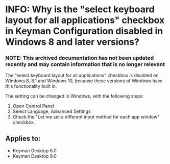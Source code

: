 # INFO: Why is the "select keyboard layout for all applications" checkbox in Keyman Configuration disabled in Windows 8 and later versions?

### **NOTE**: This archived documentation has not been updated recently and may contain information that is no longer relevant


<p>The "select keyboard layout for all applications" checkbox is disabled on Windows 8, 8.1 and Windows 10, because these versions of Windows have this functionality built in.</p>

<p>The setting can be changed in Windows, with the following steps:</p>

<ol>
<li>Open Control Panel</li>
<li>Select Language, Advanced Settings</li>
<li>Check the "Let me set a different input method for each app window" checkbox.</li>
</ol>


## Applies to:
 * Keyman Desktop 8.0
 * Keyman Desktop 9.0
